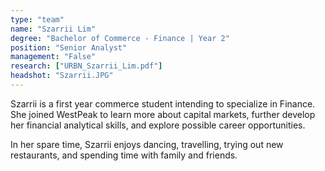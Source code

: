 ```yaml
---
type: "team"
name: "Szarrii Lim"
degree: "Bachelor of Commerce - Finance | Year 2"
position: "Senior Analyst"
management: "False"
research: ["URBN_Szarrii_Lim.pdf"]
headshot: "Szarrii.JPG"
---
```


Szarrii is a first year commerce student intending to specialize in Finance. She joined WestPeak to learn more about capital markets, further develop her financial analytical skills, and explore possible career opportunities.

In her spare time, Szarrii enjoys dancing, travelling, trying out new restaurants, and spending time with family and friends.